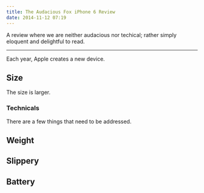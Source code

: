 ```yaml
---
title: The Audacious Fox iPhone 6 Review
date: 2014-11-12 07:19
---
```

A review where we are neither audacious nor techical; rather simply eloquent and delightful to read. 

---

Each year, Apple creates a new device. 

## Size

The size is larger. 

### Technicals
There are a few things that need to be addressed. 

## Weight

## Slippery

## Battery